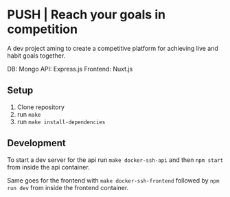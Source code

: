 # PUSH | Reach your goals in competition

A dev project aming to create a competitive platform for achieving live and habit goals together.

DB: Mongo
API: Express.js
Frontend: Nuxt.js

## Setup
1. Clone repository
2. run `make`
3. run `make install-dependencies`

## Development
To start a dev server for the api run `make docker-ssh-api` and then `npm start` from inside the api container.

Same goes for the frontend with `make docker-ssh-frontend` followed by `npm run dev` from inside the frontend container.
